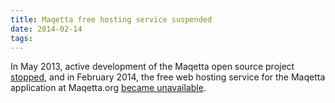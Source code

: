 ```yaml
---
title: Maqetta free hosting service suspended
date: 2014-02-14
tags:
---
```


In May 2013, active development of the Maqetta open source project [stopped](https://groups.google.com/forum/#!msg/maqetta-users/dLGzdERrkG8/PQ9Xv25eRD8J), and in February 2014, the free web hosting service for the Maqetta application at Maqetta.org [became unavailable](https://groups.google.com/forum/#!msg/maqetta-users/0M0da6576Cg/_2i6SbvFTqAJ).